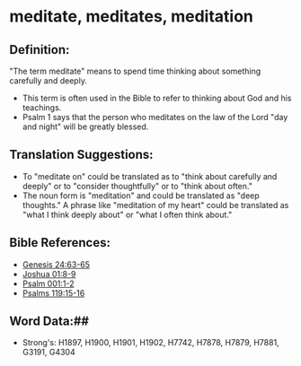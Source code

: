 # meditate, meditates, meditation #

## Definition: ##

"The term meditate" means to spend time thinking about something carefully and deeply.

* This term is often used in the Bible to refer to thinking about God and his teachings.
* Psalm 1 says that the person who meditates on the law of the Lord  "day and night" will be greatly blessed.

## Translation Suggestions: ##

* To "meditate on" could be translated as to "think about carefully and deeply" or to "consider thoughtfully" or to "think about often."
* The noun form is "meditation" and could be translated as "deep thoughts." A phrase like "meditation of my heart" could be translated as "what I think deeply about" or "what I often think about."

## Bible References: ##

* [Genesis 24:63-65](rc://en/tn/help/gen/24/63)
* [Joshua 01:8-9](rc://en/tn/help/jos/01/08)
* [Psalm 001:1-2](rc://en/tn/help/psa/001/001)
* [Psalms 119:15-16](rc://en/tn/help/psa/119/015)

## Word Data:##

* Strong's: H1897, H1900, H1901, H1902, H7742, H7878, H7879, H7881, G3191, G4304
